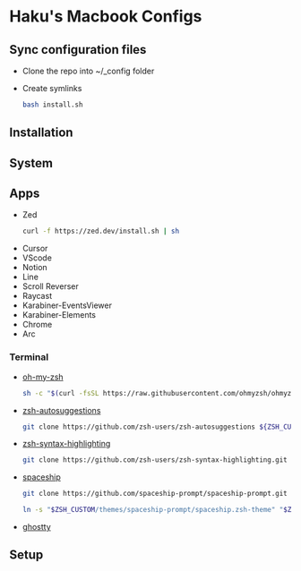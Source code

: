 # Haku's Macbook Configs

## Sync configuration files

- Clone the repo into ~/\_config folder

- Create symlinks
  ```bash
  bash install.sh
  ```

## Installation

## System

## Apps

- Zed
  ```bash
  curl -f https://zed.dev/install.sh | sh
  ```
- Cursor
- VScode
- Notion
- Line
- Scroll Reverser
- Raycast
- Karabiner-EventsViewer
- Karabiner-Elements
- Chrome
- Arc

### Terminal

- [oh-my-zsh](https://ohmyz.sh/)

  ```bash
  sh -c "$(curl -fsSL https://raw.githubusercontent.com/ohmyzsh/ohmyzsh/master/tools/install.sh)"
  ```

- [zsh-autosuggestions](https://github.com/zsh-users/zsh-autosuggestions/blob/master/INSTALL.md)

  ```bash
  git clone https://github.com/zsh-users/zsh-autosuggestions ${ZSH_CUSTOM:-~/.oh-my-zsh/custom}/plugins/zsh-autosuggestions
  ```

- [zsh-syntax-highlighting](https://github.com/zsh-users/zsh-syntax-highlighting/blob/master/INSTALL.md)

  ```bash
  git clone https://github.com/zsh-users/zsh-syntax-highlighting.git ${ZSH_CUSTOM:-~/.oh-my-zsh/custom}/plugins/zsh-syntax-highlighting
  ```

- [spaceship](https://github.com/spaceship-prompt/spaceship-prompt?tab=readme-ov-file#-installation)

  ```bash
  git clone https://github.com/spaceship-prompt/spaceship-prompt.git "$ZSH_CUSTOM/themes/spaceship-prompt" --depth=1

  ln -s "$ZSH_CUSTOM/themes/spaceship-prompt/spaceship.zsh-theme" "$ZSH_CUSTOM/themes/spaceship.zsh-theme"
  ```

- [ghostty](https://ghostty.org/docs/install/binary#macos)

## Setup
